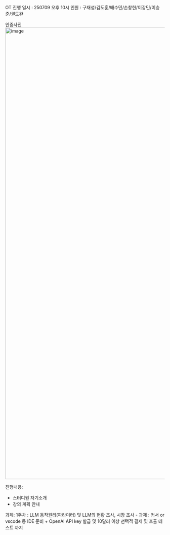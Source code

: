 OT 진행
일시 : 250709 오후 10시
인원 : 구재성/김도훈/배수민/손창헌/이강민/이승준/권도완

인증사진
<img width="2860" height="1422" alt="image" src="https://github.com/user-attachments/assets/12c41bac-9533-4c47-b55b-a49b905570bb" />

진행내용:
- 스터디원 자기소개
- 강의 계획 안내

과제:
1주차 : LLM 동작원리(파라미터) 및 LLM의 현황 조사, 시장 조사
	- 과제 : 커서 or vscode 등 IDE 준비 + OpenAI API key 발급 및 10달러 이상 선택적 결제 및 호출 테스트 까지
